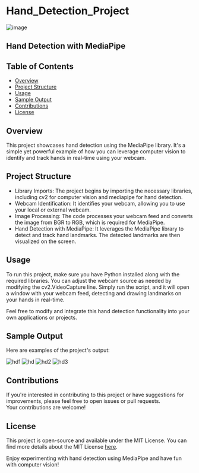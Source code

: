 # Hand_Detection_Project

![image](https://github.com/ChidimmaIdika/Hand_Detection_Project/assets/137975543/c66541fc-c0d8-4103-ba79-09280256410c)

## Hand Detection with MediaPipe

## Table of Contents
- [Overview](#overview)
- [Project Structure](#project-structure)
- [Usage](#usage)
- [Sample Output](#sample-output)
- [Contributions](#contributions)
- [License](#license)

## Overview
This project showcases hand detection using the MediaPipe library. It's a simple yet powerful example of how you can leverage computer vision to identify and track hands in real-time using your webcam.

## Project Structure
- Library Imports: The project begins by importing the necessary libraries, including cv2 for computer vision and mediapipe for hand detection.
- Webcam Identification: It identifies your webcam, allowing you to use your local or external webcam.
- Image Processing: The code processes your webcam feed and converts the image from BGR to RGB, which is required for MediaPipe.
- Hand Detection with MediaPipe: It leverages the MediaPipe library to detect and track hand landmarks. The detected landmarks are then visualized on the screen.

## Usage
To run this project, make sure you have Python installed along with the required libraries. You can adjust the webcam source as needed by modifying the cv2.VideoCapture line. Simply run the script, and it will open a window with your webcam feed, detecting and drawing landmarks on your hands in real-time.

Feel free to modify and integrate this hand detection functionality into your own applications or projects.

## Sample Output
Here are examples of the project's output:   

![hd1](https://github.com/ChidimmaIdika/Hand_Detection_Project/assets/137975543/fdddd8c2-1e11-45b4-97fc-357f93e4f571)
![hd](https://github.com/ChidimmaIdika/Hand_Detection_Project/assets/137975543/ddf5941b-2e73-42b9-b2bc-3120095662b2)
![hd2](https://github.com/ChidimmaIdika/Hand_Detection_Project/assets/137975543/f951a47c-8809-4be9-aa5a-c1ce22e55a78)
![hd3](https://github.com/ChidimmaIdika/Hand_Detection_Project/assets/137975543/3bad409f-2989-43e3-8030-ed736d67a39c)   



## Contributions
If you're interested in contributing to this project or have suggestions for improvements, please feel free to open issues or pull requests.    
Your contributions are welcome!

## License
This project is open-source and available under the MIT License. You can find more details about the MIT License [here](https://opensource.org/license/mit/).

Enjoy experimenting with hand detection using MediaPipe and have fun with computer vision!

